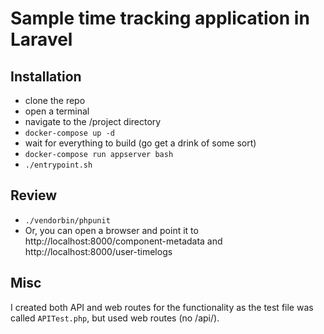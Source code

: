 # Sample time tracking application in Laravel

## Installation

 - clone the repo
 - open a terminal
 - navigate to the /project directory
 - `docker-compose up -d`
 - wait for everything to build (go get a drink of some sort)
 - `docker-compose run appserver bash`
 - `./entrypoint.sh`

## Review

 - `./vendorbin/phpunit`
 - Or, you can open a browser and point it to http://localhost:8000/component-metadata and http://localhost:8000/user-timelogs

## Misc

I created both API and web routes for the functionality as the test file was called `APITest.php`, but used web routes (no /api/).